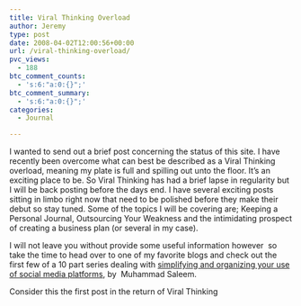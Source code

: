 ```yaml
---
title: Viral Thinking Overload
author: Jeremy
type: post
date: 2008-04-02T12:00:56+00:00
url: /viral-thinking-overload/
pvc_views:
  - 188
btc_comment_counts:
  - 's:6:"a:0:{}";'
btc_comment_summary:
  - 's:6:"a:0:{}";'
categories:
  - Journal

---
```

I wanted to send out a brief post concerning the status of this site. I have recently been overcome what can best be described as a Viral Thinking overload, meaning my plate is full and spilling out unto the floor. It&#8217;s an exciting place to be. So Viral Thinking has had a brief lapse in regularity but I will be back posting before the days end. I have several exciting posts sitting in limbo right now that need to be polished before they make their debut so stay tuned. Some of the topics I will be covering are; Keeping a Personal Journal, Outsourcing Your Weakness and the intimidating prospect of creating a business plan (or several in my case).

I will not leave you without provide some useful information however  so take the time to head over to one of my favorite blogs and check out the first few of a 10 part series dealing with [simplifying and organizing your use of social media platforms][1], by  Muhammad Saleem.

Consider this the first post in the return of Viral Thinking

 [1]: http://freelanceswitch.com/freelancing-essentials/social-media-and-simplicity-part-1-reduce/ "Social Media and Simplicity"